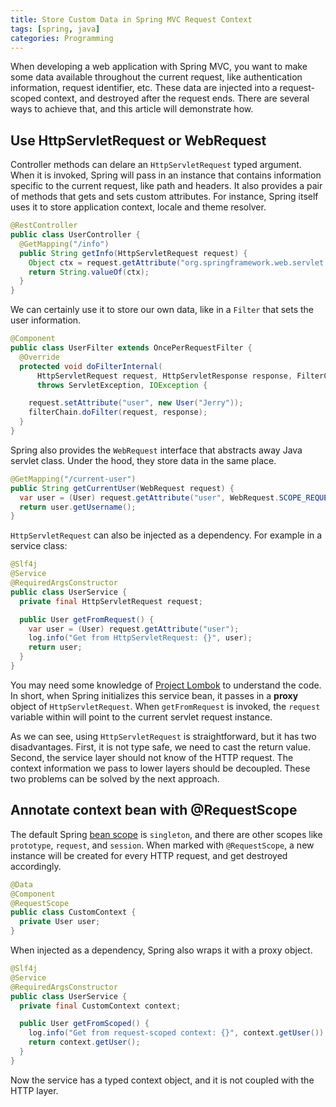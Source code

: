 ```yaml
---
title: Store Custom Data in Spring MVC Request Context
tags: [spring, java]
categories: Programming
---
```


When developing a web application with Spring MVC, you want to make some data available throughout the current request, like authentication information, request identifier, etc. These data are injected into a request-scoped context, and destroyed after the request ends. There are several ways to achieve that, and this article will demonstrate how.

## Use HttpServletRequest or WebRequest

Controller methods can delare an `HttpServletRequest` typed argument. When it is invoked, Spring will pass in an instance that contains information specific to the current request, like path and headers. It also provides a pair of methods that gets and sets custom attributes. For instance, Spring itself uses it to store application context, locale and theme resolver.

```java
@RestController
public class UserController {
  @GetMapping("/info")
  public String getInfo(HttpServletRequest request) {
    Object ctx = request.getAttribute("org.springframework.web.servlet.DispatcherServlet.CONTEXT");
    return String.valueOf(ctx);
  }
}
```

We can certainly use it to store our own data, like in a `Filter` that sets the user information.

```java
@Component
public class UserFilter extends OncePerRequestFilter {
  @Override
  protected void doFilterInternal(
      HttpServletRequest request, HttpServletResponse response, FilterChain filterChain)
      throws ServletException, IOException {

    request.setAttribute("user", new User("Jerry"));
    filterChain.doFilter(request, response);
  }
}
```

<!-- more -->

Spring also provides the `WebRequest` interface that abstracts away Java servlet class. Under the hood, they store data in the same place.

```java
@GetMapping("/current-user")
public String getCurrentUser(WebRequest request) {
  var user = (User) request.getAttribute("user", WebRequest.SCOPE_REQUEST);
  return user.getUsername();
}
```

`HttpServletRequest` can also be injected as a dependency. For example in a service class:

```java
@Slf4j
@Service
@RequiredArgsConstructor
public class UserService {
  private final HttpServletRequest request;

  public User getFromRequest() {
    var user = (User) request.getAttribute("user");
    log.info("Get from HttpServletRequest: {}", user);
    return user;
  }
}
```

You may need some knowledge of [Project Lombok][1] to understand the code. In short, when Spring initializes this service bean, it passes in a **proxy** object of `HttpServletRequest`. When `getFromRequest` is invoked, the `request` variable within will point to the current servlet request instance.

As we can see, using `HttpServletRequest` is straightforward, but it has two disadvantages. First, it is not type safe, we need to cast the return value. Second, the service layer should not know of the HTTP request. The context information we pass to lower layers should be decoupled. These two problems can be solved by the next approach.

## Annotate context bean with @RequestScope

The default Spring [bean scope][2] is `singleton`, and there are other scopes like `prototype`, `request`, and `session`. When marked with `@RequestScope`, a new instance will be created for every HTTP request, and get destroyed accordingly.

```java
@Data
@Component
@RequestScope
public class CustomContext {
  private User user;
}
```

When injected as a dependency, Spring also wraps it with a proxy object.

```java
@Slf4j
@Service
@RequiredArgsConstructor
public class UserService {
  private final CustomContext context;

  public User getFromScoped() {
    log.info("Get from request-scoped context: {}", context.getUser());
    return context.getUser();
  }
}
```

Now the service has a typed context object, and it is not coupled with the HTTP layer.


[1]: https://projectlombok.org/
[2]: https://docs.spring.io/spring-framework/docs/5.3.x/reference/html/core.html#beans-factory-scopes
